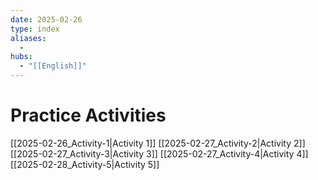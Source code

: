 ```yaml
---
date: 2025-02-26
type: index
aliases:
  -
hubs:
  - "[[English]]"
---
```


# Practice Activities

[[2025-02-26_Activity-1|Activity 1]]
[[2025-02-27_Activity-2|Activity 2]]
[[2025-02-27_Activity-3|Activity 3]]
[[2025-02-27_Activity-4|Activity 4]]
[[2025-02-28_Activity-5|Activity 5]]
